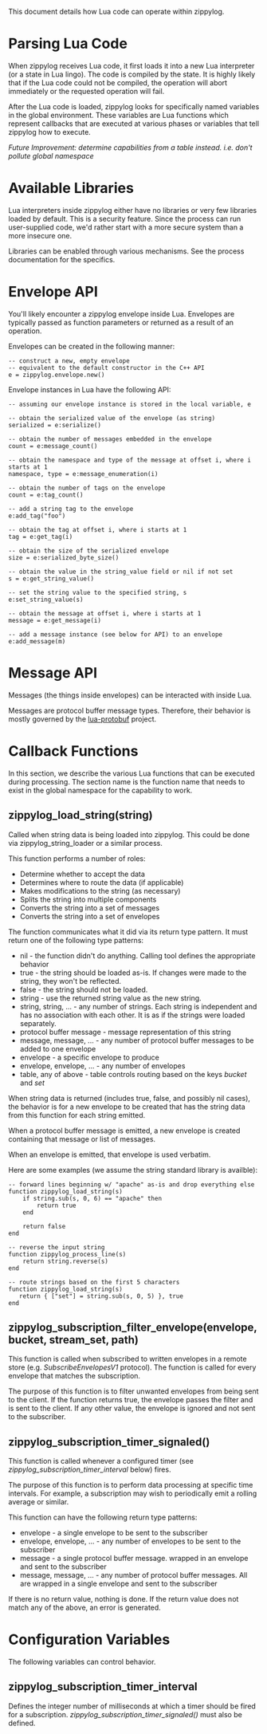 This document details how Lua code can operate within zippylog.

# Parsing Lua Code

When zippylog receives Lua code, it first loads it into a new Lua interpreter (or a state in Lua lingo). The code is compiled by the state. It is highly likely that if the Lua code could not be compiled, the operation will abort immediately or the requested operation will fail.

After the Lua code is loaded, zippylog looks for specifically named variables in the global environment. These variables are Lua functions which represent callbacks that are executed at various phases or variables that tell zippylog how to execute.

*Future Improvement: determine capabilities from a table instead. i.e. don't pollute global namespace*

# Available Libraries

Lua interpreters inside zippylog either have no libraries or very few libraries loaded by default. This is a security feature. Since the process can run user-supplied code, we'd rather start with a more secure system than a more insecure one.

Libraries can be enabled through various mechanisms. See the process documentation for the specifics.

# Envelope API

You'll likely encounter a zippylog envelope inside Lua. Envelopes are typically passed as function parameters or returned as a result of an operation.

Envelopes can be created in the following manner:

    -- construct a new, empty envelope
    -- equivalent to the default constructor in the C++ API
    e = zippylog.envelope.new()

Envelope instances in Lua have the following API:

    -- assuming our envelope instance is stored in the local variable, e

    -- obtain the serialized value of the envelope (as string)
    serialized = e:serialize()

    -- obtain the number of messages embedded in the envelope
    count = e:message_count()

    -- obtain the namespace and type of the message at offset i, where i starts at 1
    namespace, type = e:message_enumeration(i)

    -- obtain the number of tags on the envelope
    count = e:tag_count()

    -- add a string tag to the envelope
    e:add_tag("foo")

    -- obtain the tag at offset i, where i starts at 1
    tag = e:get_tag(i)

    -- obtain the size of the serialized envelope
    size = e:serialized_byte_size()

    -- obtain the value in the string_value field or nil if not set
    s = e:get_string_value()

    -- set the string value to the specified string, s
    e:set_string_value(s)

    -- obtain the message at offset i, where i starts at 1
    message = e:get_message(i)

    -- add a message instance (see below for API) to an envelope
    e:add_message(m)

# Message API

Messages (the things inside envelopes) can be interacted with inside Lua.

Messages are protocol buffer message types. Therefore, their behavior is mostly governed by the [lua-protobuf](https://github.com/indygreg/lua-protobuf) project.

# Callback Functions

In this section, we describe the various Lua functions that can be executed during processing. The section name is the function name that needs to exist in the global namespace for the capability to work.

## zippylog_load_string(string)

Called when string data is being loaded into zippylog. This could be done via zippylog_string_loader or a similar process.

This function performs a number of roles:

* Determine whether to accept the data
* Determines where to route the data (if applicable)
* Makes modifications to the string (as necessary)
* Splits the string into multiple components
* Converts the string into a set of messages
* Converts the string into a set of envelopes

The function communicates what it did via its return type pattern. It must return one of the following type patterns:

* nil - the function didn't do anything. Calling tool defines the appropriate behavior
* true - the string should be loaded as-is. If changes were made to the string, they won't be reflected.
* false - the string should not be loaded.
* string - use the returned string value as the new string.
* string, string, ... - any number of strings. Each string is independent and has no association with each other. It is as if the strings were loaded separately.
* protocol buffer message - message representation of this string
* message, message, ... - any number of protocol buffer messages to be added to one envelope
* envelope - a specific envelope to produce
* envelope, envelope, ... - any number of envelopes
* table, any of above - table controls routing based on the keys *bucket* and *set*

When string data is returned (includes true, false, and possibly nil cases), the behavior is for a new envelope to be created that has the string data from this function for each string emitted.

When a protocol buffer message is emitted, a new envelope is created containing that message or list of messages.

When an envelope is emitted, that envelope is used verbatim.

Here are some examples (we assume the string standard library is availble):

    -- forward lines beginning w/ "apache" as-is and drop everything else
    function zippylog_load_string(s)
        if string.sub(s, 0, 6) == "apache" then
            return true
        end

        return false
    end

    -- reverse the input string
    function zippylog_process_line(s)
        return string.reverse(s)
    end

    -- route strings based on the first 5 characters
    function zippylog_load_string(s)
       return { ["set"] = string.sub(s, 0, 5) }, true
    end

## zippylog_subscription_filter_envelope(envelope, bucket, stream_set, path)

This function is called when subscribed to written envelopes in a remote store (e.g. *SubscribeEnvelopesV1* protocol). The function is called for every envelope that matches the subscription.

The purpose of this function is to filter unwanted envelopes from being sent to the client. If the function returns true, the envelope passes the filter and is sent to the client. If any other value, the envelope is ignored and not sent to the subscriber.

## zippylog_subscription_timer_signaled()

This function is called whenever a configured timer (see *zippylog_subscription_timer_interval* below) fires.

The purpose of this function is to perform data processing at specific time intervals. For example, a subscription may wish to periodically emit a rolling average or similar.

This function can have the following return type patterns:

* envelope - a single envelope to be sent to the subscriber
* envelope, envelope, ... - any number of envelopes to be sent to the subscriber
* message - a single protocol buffer message. wrapped in an envelope and sent to the subscriber
* message, message, ... - any number of protocol buffer messages. All are wrapped in a single envelope and sent to the subscriber

If there is no return value, nothing is done. If the return value does not match any of the above, an error is generated.

# Configuration Variables

The following variables can control behavior.

## zippylog_subscription_timer_interval

Defines the integer number of milliseconds at which a timer should be fired for a subscription. *zippylog_subscription_timer_signaled()* must also be defined.
